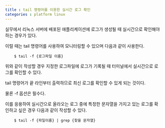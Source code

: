 ```yaml
---
title : tail 명령어를 이용한 실시간 로그 확인
categories : platform linux
---
```


실무에서 리눅스 서버에 배포된 애플리케이션에 로그가 생성될 때 실시간으로 확인해야 하는 경우가 있다. 

이럴 때는 tail 명령어를 사용하여 모니터링할 수 있으며 다음과 같이 사용한다.

~~~
	$ tail -f {로그파일 이름}
~~~

위와 같이 작성할 경우 지정한 로그파일에 로그가 기록될 때 터미널에서 실시간으로 로그를 확인할 수 있다. 

tail 명령어가 끝 라인부터 출력하므로 최신 로그를 확인할 수 있게 되는 것이다. 

물론 -f 옵션은 필수다. 

이를 응용하여 실시간으로 올라오는 로그 중에 특정한 문자열을 가지고 있는 로그를 확인하고 싶은 경우 다음과 같이 작성할 수 있다.

```
	$ tail -f {파일이름} | grep {찾을 문자열}
```

